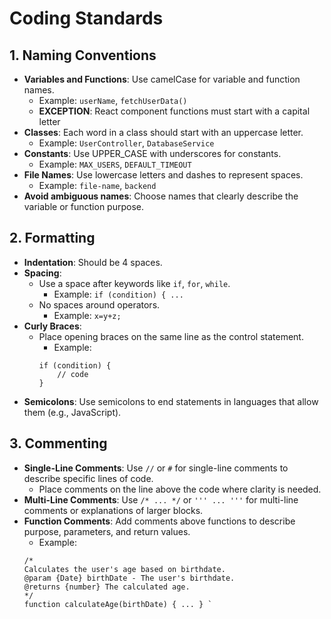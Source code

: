 
# Coding Standards

## 1. Naming Conventions
* **Variables and Functions**: Use  camelCase  for variable and function names.
    - Example:  `userName`,  `fetchUserData()`
    - **EXCEPTION**: React component functions must start with a capital letter
* **Classes**: Each word in a class should start with an uppercase letter.
    - Example:  `UserController`,  `DatabaseService`
* **Constants**: Use  UPPER_CASE  with underscores for constants.
    - Example:  `MAX_USERS`,  `DEFAULT_TIMEOUT`
* **File Names**: Use  lowercase letters and dashes to represent spaces.
	- Example:  `file-name`,  `backend`
* **Avoid ambiguous names**: Choose names that clearly describe the variable or function purpose.

## 2. Formatting
* **Indentation**: Should be 4 spaces.
* **Spacing**:
    * Use a space after keywords like  `if`,  `for`,  `while`.
        * Example:  `if (condition) { ...`
    * No spaces around operators.
        * Example:  `x=y+z;`
* **Curly Braces**:
    * Place opening braces on the same line as the control statement.
        * Example: 
        ``` 
        if (condition) {
		    // code
        } 
        ```         
* **Semicolons**: Use semicolons to end statements in languages that allow them (e.g., JavaScript).

## 3. Commenting
* **Single-Line Comments**: Use  `//` or `#`  for single-line comments to describe specific lines of code.
    * Place comments on the line above the code where clarity is needed.
* **Multi-Line Comments**: Use  `/* ... */` or `''' ... '''`  for multi-line comments or explanations of larger blocks.
*  **Function Comments**: Add comments above functions to describe purpose, parameters, and return values.
    * Example:
    ```
    /*
    Calculates the user's age based on birthdate.
    @param {Date} birthDate - The user's birthdate.
    @returns {number} The calculated age.
    */
    function calculateAge(birthDate) { ... } ` 
    ```